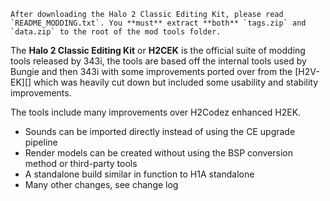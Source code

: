 ```.alert
After downloading the Halo 2 Classic Editing Kit, please read `README_MODDING.txt`. You **must** extract **both** `tags.zip` and `data.zip` to the root of the mod tools folder.
```

The **Halo 2 Classic Editing Kit** or **H2CEK** is the official suite of modding tools released by 343i, the tools are based off the internal tools used by Bungie and then 343i with some improvements ported over
from the [H2V-EK][] which was heavily cut down but included some usability and stability improvements.

The tools include many improvements over H2Codez enhanced H2EK.

- Sounds can be imported directly instead of using the CE upgrade pipeline
- Render models can be created without using the BSP conversion method or third-party tools
- A standalone build similar in function to H1A standalone
- Many other changes, see change log

